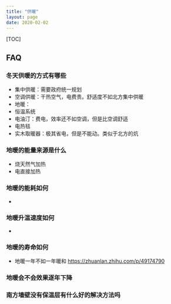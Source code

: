 ```yaml
---
title: "供暖"
layout: page
date: 2020-02-02
---
```

[TOC]


## FAQ

### 冬天供暖的方式有哪些
- 集中供暖：需要政府统一规划
- 空调供暖：干热空气，电费贵。舒适度不如北方集中供暖
- 地暖：
- 恒温系统
- 电油汀：费电，效率还不如空调，但是比空调舒适
- 电热毯
- 实木取暖器：极其省电，但是不能动。类似于北方的炕


### 地暖的能量来源是什么
- 烧天然气加热
- 电直接加热

### 地暖的能耗如何
- 

### 地暖升温速度如何
- 

### 地暖的寿命如何
- 地暖一年不如一年暖和 <https://zhuanlan.zhihu.com/p/49174790>


### 地暖会不会效果逐年下降


### 南方墙壁没有保温层有什么好的解决方法吗
